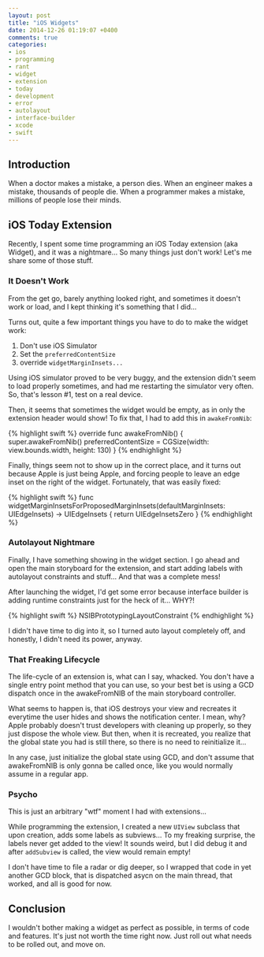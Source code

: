 ```yaml
---
layout: post
title: "iOS Widgets"
date: 2014-12-26 01:19:07 +0400
comments: true
categories: 
- ios
- programming
- rant
- widget
- extension
- today
- development
- error
- autolayout
- interface-builder
- xcode
- swift
---
```


## Introduction

When a doctor makes a mistake, a person dies. When an engineer makes a mistake, thousands of people die. When a programmer makes a mistake, millions of people lose their minds.

## iOS Today Extension

Recently, I spent some time programming an iOS Today extension (aka Widget), and it was a nightmare... So many things just don't work! Let's me share some of those stuff.

### It Doesn't Work

From the get go, barely anything looked right, and sometimes it doesn't work or load, and I kept thinking it's something that I did...

Turns out, quite a few important things you have to do to make the widget work:

1. Don't use iOS Simulator
2. Set the `preferredContentSize`
3. override `widgetMarginInsets...`

Using iOS simulator proved to be very buggy, and the extension didn't seem to load properly sometimes, and had me restarting the simulator very often. So, that's lesson #1, test on a real device.

Then, it seems that sometimes the widget would be empty, as in only the extension header would show! To fix that, I had to add this in `awakeFromNib`:

{% highlight swift %}
override func awakeFromNib() {
    super.awakeFromNib()
    preferredContentSize = CGSize(width: view.bounds.width, height: 130)
}
{% endhighlight %}

Finally, things seem not to show up in the correct place, and it turns out because Apple is just being Apple, and forcing people to leave an edge inset on the right of the widget. Fortunately, that was easily fixed:


{% highlight swift %}
func widgetMarginInsetsForProposedMarginInsets(defaultMarginInsets: UIEdgeInsets) -> UIEdgeInsets {
    return UIEdgeInsetsZero
}
{% endhighlight %}

### Autolayout Nightmare

Finally, I have something showing in the widget section. I go ahead and open the main storyboard for the extension, and start adding labels with autolayout constraints and stuff... And that was a complete mess!

After launching the widget, I'd get some error because interface builder is adding runtime constraints just for the heck of it... WHY?!

{% highlight swift %}
NSIBPrototypingLayoutConstraint
{% endhighlight %}

I didn't have time to dig into it, so I turned auto layout completely off, and honestly, I didn't need its power, anyway.

### That Freaking Lifecycle

The life-cycle of an extension is, what can I say, whacked. You don't have a single entry point method that you can use, so your best bet is using a GCD dispatch once in the awakeFromNIB of the main storyboard controller.

What seems to happen is, that iOS destroys your view and recreates it everytime the user hides and shows the notification center. I mean, why? Apple probably doesn't trust developers with cleaning up properly, so they just dispose the whole view. But then, when it is recreated, you realize that the global state you had is still there, so there is no need to reinitialize it...

In any case, just initialize the global state using GCD, and don't assume that awakeFromNIB is only gonna be called once, like you would normally assume in a regular app.

### Psycho

This is just an arbitrary "wtf" moment I had with extensions...

While programming the extension, I created a new `UIView` subclass that upon creation, adds some labels as subviews... To my freaking surprise, the labels never get added to the view! It sounds weird, but I did debug it and after `addSubview` is called, the view would remain empty!

I don't have time to file a radar or dig deeper, so I wrapped that code in yet another GCD block, that is dispatched asycn on the main thread, that worked, and all is good for now.

## Conclusion

I wouldn't bother making a widget as perfect as possible, in terms of code and features. It's just not worth the time right now. Just roll out what needs to be rolled out, and move on.

